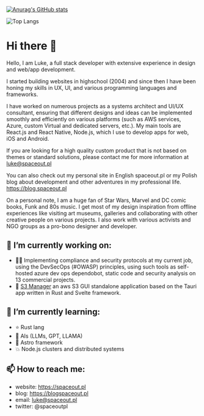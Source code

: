
[![Anurag's GitHub stats](https://github-readme-stats.vercel.app/api?username=MassivDash&show_icons=true&theme=dark&private=true)](https://github.com/MassivDash)  

![Top Langs](https://github-readme-stats.vercel.app/api/top-langs/?username=MassivDash&layout=compact&theme=dark)

# Hi there 👋

Hello, I am Luke, a full stack developer with extensive experience in design and web/app development.

I started building websites in highschool (2004) and since then I have been honing my skills in UX, UI, and various programming languages and frameworks.

I have worked on numerous projects as a systems architect and UI/UX consultant, ensuring that different designs and ideas can be implemented smoothly and efficiently on various platforms (such as AWS services, Azure, custom Virtual and dedicated servers, etc.). My main tools are React.js and React Native, Node.js, which I use to develop apps for web, iOS and Android.

If you are looking for a high quality custom product that is not based on themes or standard solutions, please contact me for more information at luke@spaceout.pl

You can also check out my personal site in English spaceout.pl or my Polish blog about development and other adventures in my professional life. https://blog.spaceout.pl

On a personal note, I am a huge fan of Star Wars, Marvel and DC comic books, Funk and 80s music. I get most of my design inspiration from offline experiences like visiting art museums, galleries and collaborating with other creative people on various projects. I also work with various activists and NGO groups as a pro-bono designer and developer.

## 🔭 I’m currently working on: 

- :guardsman: ​Implementing compliance and security protocols at my current job, using the DevSecOps (#OWASP) principles, using such tools as self-hosted azure dev ops dependobot, static code and security analysis on 13 commercial projects. 
- :space_invader: [S3 Manager](https://github.com/MassivDash/S3_Manager) an aws S3 GUI standalone application based on the Tauri app written in Rust and Svelte framework. 


## 🌱 I’m currently learning: 

- :star: Rust lang
- :robot: AIs (LLMs, GPT, LLAMA) ​
- :rocket: Astro framework  
- :boom: ​Node.js clusters and distributed systems 


## 📫 How to reach me:

- website: https://spaceout.pl
- blog: https://blogspaceout.pl
- email: [luke@spaceout.pl](mailto:luke@spaceout.pl)
- twitter: @spaceoutpl


